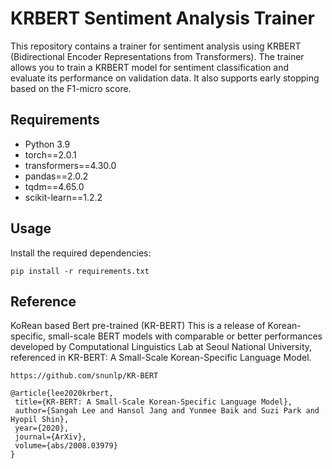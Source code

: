 # KRBERT Sentiment Analysis Trainer

This repository contains a trainer for sentiment analysis using KRBERT (Bidirectional Encoder Representations from Transformers). The trainer allows you to train a KRBERT model for sentiment classification and evaluate its performance on validation data. It also supports early stopping based on the F1-micro score.

## Requirements

- Python 3.9
- torch==2.0.1
- transformers==4.30.0
- pandas==2.0.2
- tqdm==4.65.0
- scikit-learn==1.2.2

## Usage

Install the required dependencies:

   ```
   pip install -r requirements.txt
   ```

## Reference
KoRean based Bert pre-trained (KR-BERT)
This is a release of Korean-specific, small-scale BERT models with comparable or better performances developed by Computational Linguistics Lab at Seoul National University, referenced in KR-BERT: A Small-Scale Korean-Specific Language Model.

   ```
   https://github.com/snunlp/KR-BERT
   ```
   ```
   @article{lee2020krbert,
    title={KR-BERT: A Small-Scale Korean-Specific Language Model},
    author={Sangah Lee and Hansol Jang and Yunmee Baik and Suzi Park and Hyopil Shin},
    year={2020},
    journal={ArXiv},
    volume={abs/2008.03979}
  }
   ```